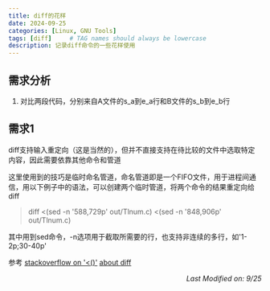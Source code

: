 ```yaml
---
title: diff的花样
date: 2024-09-25
categories: [Linux, GNU Tools]
tags: [diff]     # TAG names should always be lowercase
description: 记录diff命令的一些花样使用
---
```


## 需求分析

1. 对比两段代码，分别来自A文件的s_a到e_a行和B文件的s_b到e_b行

## 需求1

diff支持输入重定向（这是当然的），但并不直接支持在待比较的文件中选取特定内容，因此需要依靠其他命令和管道

这里使用到的技巧是临时命名管道，命名管道即是一个FIFO文件，用于进程间通信，用以下例子中的语法，可以创建两个临时管道，将两个命令的结果重定向给diff

> diff <(sed -n '588,729p' out/Tlnum.c) <(sed -n '848,906p' out/Tlnum.c)

其中用到sed命令，-n选项用于截取所需要的行，也支持非连续的多行，如'1-2p;30-40p'

参考
[stackoverflow on '<()'](https://stackoverflow.com/questions/2443085/what-does-command-args-mean-in-the-shell)
[about diff](https://blog.csdn.net/robertsong2004/article/details/52837759)



*<p align="right">Last Modified on: 9/25</p>*